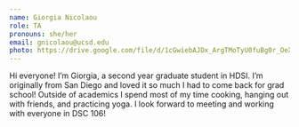 ```yaml
---
name: Giorgia Nicolaou
role: TA
pronouns: she/her
email: gnicolaou@ucsd.edu
photo: https://drive.google.com/file/d/1cGwiebAJDx_ArgTMoTyU0fuBg0r_OeXR/view?usp=sharing
---
```


Hi everyone! I’m Giorgia, a second year graduate student in HDSI. I’m originally from San Diego and loved it so much I had to come back for grad school! Outside of academics I spend most of my time cooking, hanging out with friends, and practicing yoga. I look forward to meeting and working with everyone in DSC 106!